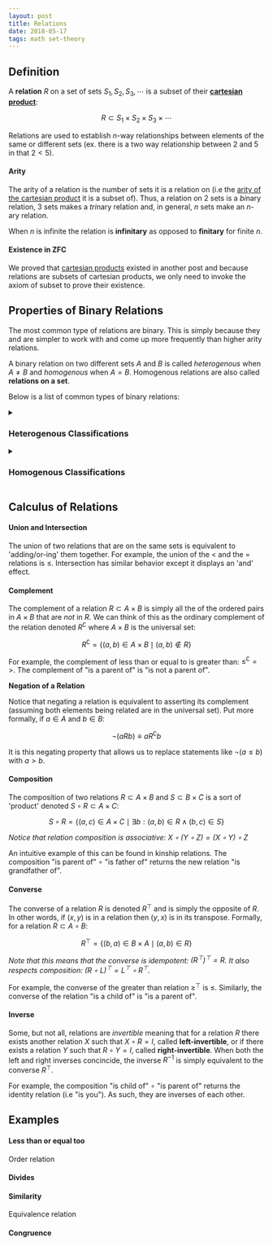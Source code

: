 ```yaml
---
layout: post
title: Relations
date: 2018-05-17
tags: math set-theory
---
```

<!-- ## What is a Relation?
Relations are used to correlate elements of different sets in some way. They are a more general form of a function, which can only relate elements to a single output.

#### Example
Say I had a set of tops $T$, pants $P$, and shoes $S$. I could define another set $R$ that is a collection of all the combinations of clothing that go together (a set of ordered triplets). This set would be called a relation, because it *relates* pieces of clothing that go well together by virtue of that combination being an element of $R$. -->

## Definition
A **relation** $R$ on a set of sets $S_1,S_2,S_3,\cdots$ is a subset of their [**cartesian product**](/cartesian-product):

$$R\subset S_1\times S_2\times S_3\times \cdots$$

Relations are used to establish $n$-way relationships between elements of the same or different sets (ex. there is a two way relationship between $2$ and $5$ in that $2<5$).

#### Arity
The arity of a relation is the number of sets it is a relation on (i.e the [arity of the cartesian product](/cartesian-product#arity) it is a subset of). Thus, a relation on $2$ sets is a *bi*nary relation, $3$ sets makes a *tri*nary relation and, in general, $n$ sets make an $n$-ary relation.

When $n$ is infinite the relation is **infinitary** as opposed to **finitary** for finite $n$.

#### Existence in ZFC
We proved that [cartesian products](/cartesian-product#existence-in-zfc) existed in another post and because relations are subsets of cartesian products, we only need to invoke the axiom of subset to prove their existence.

## Properties of Binary Relations
The most common type of relations are binary. This is simply because they and are simpler to work with and come up more frequently than higher arity relations.

<!-- This is in part because many relations can be [*curried*](https://en.wikipedia.org/wiki/Currying) into several different binary relations -->

A binary relation on two different sets $A$ and $B$ is called *heterogenous* when $A\not=B$ and *homogenous* when $A=B$. Homogenous relations are also called **relations on a set**.

Below is a list of common types of binary relations:

<details>
<summary><h3 class="inline">Heterogenous Classifications</h3></summary>
<i>Note that these classifications also apply to homogenous relations as well</i>
<h4>Injective</h4>
A relation is called injective 
<h4>Functional</h4>
<h4>One-to-One</h4>
<h4>Left-Total</h4>
<h4>Surjective</h4>
</details>

<details>
<summary><h3 class="inline">Homogenous Classifications</h3></summary>
<h4>Reflexivity</h4>
<h4>Symmetric</h4>
<h4>Anti-Symmetric</h4>
<h4>Transitive</h4>
<h4>Trichotomy</h4>
</details>

## Calculus of Relations
#### Union and Intersection
The union of two relations that are on the same sets is equivalent to 'adding/or-ing' them together. For example, the union of the $\lt$ and the $=$ relations is $\le$. Intersection has similar behavior except it displays an 'and' effect.

#### Complement
The complement of a relation $R\subset A\times B$ is simply all the of the ordered pairs in $A\times B$ that are *not* in $R$. We can think of this as the ordinary complement of the relation denoted $R^\complement$ where $A\times B$ is the universal set:

$$R^\complement=\{(a,b)\in A\times B\mid (a,b)\not\in R\}$$

For example, the complement of less than or equal to is greater than: $\le^\complement=\gt$. The complement of "is a parent of" is "is not a parent of".

**Negation of a Relation**

Notice that negating a relation is equivalent to asserting its complement (assuming both elements being related are in the universal set). Put more formally, if $a\in A$ and $b\in B$:

$$\neg(aRb)\equiv aR^\complement b$$

It is this negating property that allows us to replace statements like $\neg(a\le b)$ with  $a\gt b$.

#### Composition
The composition of two relations $R\subset A\times B$ and $S\subset B\times C$ is a sort of 'product' denoted $S\circ R\subset A\times C$:

$$S\circ R=\{(a,c)\in A\times C\mid\exists b:(a,b)\in R\wedge(b,c)\in S\}$$

*Notice that relation composition is associative: $X\circ (Y\circ Z)=(X\circ Y)\circ Z$*

An intuitive example of this can be found in kinship relations. The composition "is parent of" $\circ$ "is father of" returns the new relation "is grandfather of".

#### Converse
The converse of a relation $R$ is denoted $R^\top$ and is simply the opposite of $R$. In other words, if $(x,y)$ is in a relation then $(y,x)$ is in its transpose. Formally, for a relation $R\subset A\circ B$:

$$R^\top=\{(b,a)\in B\times A\mid (a,b)\in R\}$$

*Note that this means that the converse is idempotent: $(R^\top)^\top=R$. It also respects composition: $(R\circ L)^\top=L^\top\circ R^\top$.*

For example, the converse of the greater than relation $\ge^\top$ is $\le$. Similarly, the converse of the relation "is a child of" is "is a parent of".

#### Inverse
Some, but not all, relations are *invertible* meaning that for a relation $R$ there exists another relation $X$ such that $X\circ R=I$, called **left-invertible**, or if there exists a relation $Y$ such that $R\circ Y=I$, called **right-invertible**. When both the left and right inverses concincide, the inverse $R^{-1}$ is simply equivalent to the converse $R^\top$.

For example, the composition "is child of" $\circ$ "is parent of" returns the identity relation (i.e "is you"). As such, they are inverses of each other.

## Examples
#### Less than or equal too
Order relation
#### Divides
#### Similarity
Equivalence relation
#### Congruence
